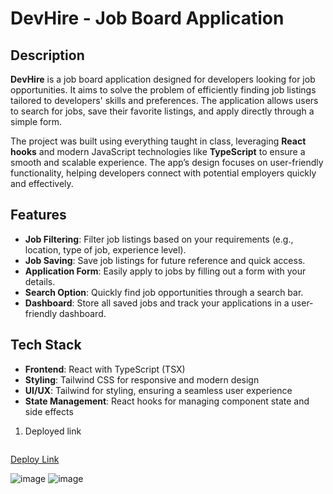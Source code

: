 # DevHire - Job Board Application

## Description

**DevHire** is a job board application designed for developers looking for job opportunities. It aims to solve the problem of efficiently finding job listings tailored to developers' skills and preferences. The application allows users to search for jobs, save their favorite listings, and apply directly through a simple form.

The project was built using everything taught in class, leveraging **React hooks** and modern JavaScript technologies like **TypeScript** to ensure a smooth and scalable experience. The app’s design focuses on user-friendly functionality, helping developers connect with potential employers quickly and effectively.

## Features

- **Job Filtering**: Filter job listings based on your requirements (e.g., location, type of job, experience level).
- **Job Saving**: Save job listings for future reference and quick access.
- **Application Form**: Easily apply to jobs by filling out a form with your details.
- **Search Option**: Quickly find job opportunities through a search bar.
- **Dashboard**: Store all saved jobs and track your applications in a user-friendly dashboard.

## Tech Stack

- **Frontend**: React with TypeScript (TSX)
- **Styling**: Tailwind CSS for responsive and modern design
- **UI/UX**: Tailwind for styling, ensuring a seamless user experience
- **State Management**: React hooks for managing component state and side effects


1. Deployed link 
   ```bash
  [ Deploy Link](https://react-end-term-project-job-searching-plgl.vercel.app/)

  ![image](https://github.com/user-attachments/assets/03957148-c175-4580-b3a5-72a49009e026)
  ![image](https://github.com/user-attachments/assets/203a870e-3c1f-4037-bd9d-cdf36ebecab3)


